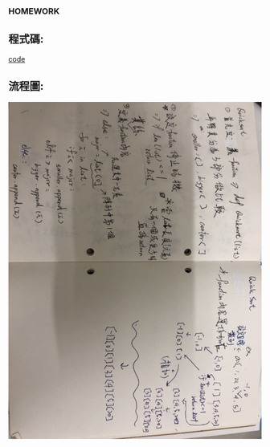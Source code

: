 ### HOMEWORK
## 程式碼:
[code](https://nbviewer.jupyter.org/github/HHT0407/Codesignal-Homework/blob/master/10.18功課%20Quicksort/homework.ipynb)
## 流程圖:
![](https://github.com/HHT0407/Codesignal-Homework/blob/master/10.18%E5%8A%9F%E8%AA%B2%20Quicksort/Quicksort%E9%82%8F%E8%BC%AF%E6%89%8B%E5%AF%AB.jpg)
